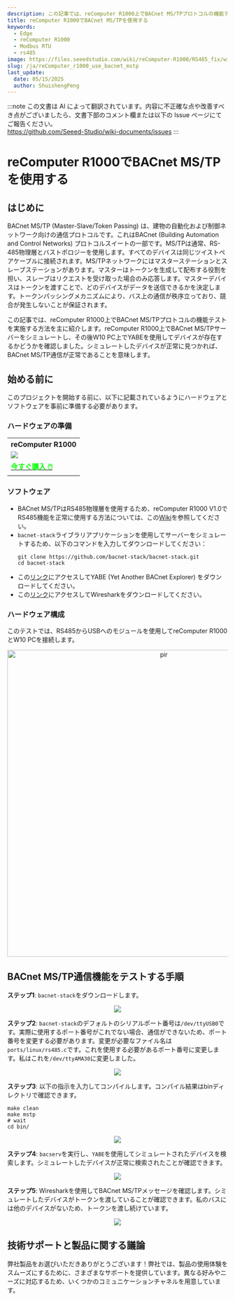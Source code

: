 ```yaml
---
description: この記事では、reComputer R1000上でBACnet MS/TPプロトコルの機能テストを実施する方法を主に紹介します。
title: reComputer R1000でBACnet MS/TPを使用する
keywords:
  - Edge
  - reComputer R1000
  - Modbus RTU
  - rs485
image: https://files.seeedstudio.com/wiki/reComputer-R1000/RS485_fix/wirshark_capture.webp
slug: /ja/reComputer_r1000_use_bacnet_mstp
last_update:
  date: 05/15/2025
  author: ShuishengPeng
---
```

:::note
この文書は AI によって翻訳されています。内容に不正確な点や改善すべき点がございましたら、文書下部のコメント欄または以下の Issue ページにてご報告ください。  
https://github.com/Seeed-Studio/wiki-documents/issues
:::

# reComputer R1000でBACnet MS/TPを使用する

## はじめに
BACnet MS/TP (Master-Slave/Token Passing) は、建物の自動化および制御ネットワーク向けの通信プロトコルです。これはBACnet (Building Automation and Control Networks) プロトコルスイートの一部です。MS/TPは通常、RS-485物理層とバストポロジーを使用します。すべてのデバイスは同じツイストペアケーブルに接続されます。MS/TPネットワークにはマスターステーションとスレーブステーションがあります。マスターはトークンを生成して配布する役割を担い、スレーブはリクエストを受け取った場合のみ応答します。マスターデバイスはトークンを渡すことで、どのデバイスがデータを送信できるかを決定します。トークンパッシングメカニズムにより、バス上の通信が秩序立っており、競合が発生しないことが保証されます。

この記事では、reComputer R1000上でBACnet MS/TPプロトコルの機能テストを実施する方法を主に紹介します。reComputer R1000上でBACnet MS/TPサーバーをシミュレートし、その後W10 PC上でYABEを使用してデバイスが存在するかどうかを確認しました。シミュレートしたデバイスが正常に見つかれば、BACnet MS/TP通信が正常であることを意味します。

## 始める前に

このプロジェクトを開始する前に、以下に記載されているようにハードウェアとソフトウェアを事前に準備する必要があります。

### ハードウェアの準備

<div class="table-center">
	<table class="table-nobg">
    <tr class="table-trnobg">
      <th class="table-trnobg">reComputer R1000</th>
		</tr>
    <tr class="table-trnobg"></tr>
		<tr class="table-trnobg">
			<td class="table-trnobg"><div style={{textAlign:'center'}}><img src="https://files.seeedstudio.com/wiki/reComputer-R1000/recomputer_r_images/01.png" style={{width:300, height:'auto'}}/></div></td>
		</tr>
    <tr class="table-trnobg"></tr>
		<tr class="table-trnobg">
			<td class="table-trnobg"><div class="get_one_now_container" style={{textAlign: 'center'}}><a class="get_one_now_item" href="https://www.seeedstudio.com/reComputer-R1025-10-p-5895.html">
              <strong><span><font color={'FFFFFF'} size={"4"}> 今すぐ購入 🖱️</font></span></strong>
          </a></div></td>
        </tr>
    </table>
    </div>

### ソフトウェア
* BACnet MS/TPはRS485物理層を使用するため、reComputer R1000 V1.0でRS485機能を正常に使用する方法については、この[Wiki](https://wiki.seeedstudio.com/ja/reComputer_r1000_use_rs485_modbus_rtu/)を参照してください。
* `bacnet-stack`ライブラリアプリケーションを使用してサーバーをシミュレートするため、以下のコマンドを入力してダウンロードしてください：
  ```shell
  git clone https://github.com/bacnet-stack/bacnet-stack.git
  cd bacnet-stack
  ```
* この[リンク](https://sourceforge.net/projects/yetanotherbacnetexplorer/)にアクセスしてYABE (Yet Another BACnet Explorer) をダウンロードしてください。
* この[リンク](https://www.wireshark.org/)にアクセスしてWiresharkをダウンロードしてください。

### ハードウェア構成

このテストでは、RS485からUSBへのモジュールを使用してreComputer R1000とW10 PCを接続します。
<div align="center"><img src="https://files.seeedstudio.com/wiki/reComputer-R1000/RS485_fix/hardwareconnection.png" alt="pir" width="700" height="auto" /></div>

## BACnet MS/TP通信機能をテストする手順
**ステップ1**: `bacnet-stack`をダウンロードします。

<center><img width={600} src="https://files.seeedstudio.com/wiki/reComputer-R1000/RS485_fix/downloadbacnet-stack.gif" /></center>

**ステップ2**: `bacnet-stack`のデフォルトのシリアルポート番号は`/dev/ttyUSB0`です。実際に使用するポート番号がこれでない場合、通信ができないため、ポート番号を変更する必要があります。変更が必要なファイル名は`ports/linux/rs485.c`です。これを使用する必要があるポート番号に変更します。私はこれを`/dev/ttyAMA30`に変更しました。

<center><img width={600} src="https://files.seeedstudio.com/wiki/reComputer-R1000/RS485_fix/change_serial_port.gif" /></center>

**ステップ3**: 以下の指示を入力してコンパイルします。コンパイル結果はbinディレクトリで確認できます。
```shell
make clean
make mstp
# wait
cd bin/
```

<center><img width={600} src="https://files.seeedstudio.com/wiki/reComputer-R1000/RS485_fix/build_bacnet_stack.gif" /></center>

**ステップ4**: `bacserv`を実行し、`YABE`を使用してシミュレートされたデバイスを検索します。シミュレートしたデバイスが正常に検索されたことが確認できます。

<center><img width={600} src="https://files.seeedstudio.com/wiki/reComputer-R1000/RS485_fix/mstp_connection.gif" /></center>

**ステップ5**: Wiresharkを使用してBACnet MS/TPメッセージを確認します。シミュレートしたデバイスがトークンを渡していることが確認できます。私のバスには他のデバイスがないため、トークンを渡し続けています。

<center><img width={600} src="https://files.seeedstudio.com/wiki/reComputer-R1000/RS485_fix/Wirshark_capture.gif" /></center>

## 技術サポートと製品に関する議論

弊社製品をお選びいただきありがとうございます！弊社では、製品の使用体験をスムーズにするために、さまざまなサポートを提供しています。異なる好みやニーズに対応するため、いくつかのコミュニケーションチャネルを用意しています。

<div class="button_tech_support_container">
<a href="https://forum.seeedstudio.com/" class="button_forum"></a> 
<a href="https://www.seeedstudio.com/contacts" class="button_email"></a>
</div>

<div class="button_tech_support_container">
<a href="https://discord.gg/eWkprNDMU7" class="button_discord"></a> 
<a href="https://github.com/Seeed-Studio/wiki-documents/discussions/69" class="button_discussion"></a>
</div>